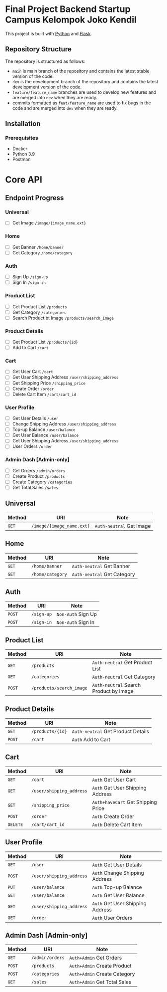 # Final Project Backend Startup Campus Kelompok Joko Kendil

This project is built with [Python](https://www.python.org/) and [Flask](https://flask.palletsprojects.com/en/2.2.x/).

## Repository Structure

The repository is structured as follows:

- `main` is main branch of the repository and contains the latest stable version of the code.
- `dev` is the development branch of the repository and contains the latest development version of the code.
- `feature/feature_name` branches are used to develop new features and are merged into `dev` when they are ready.
- commits formatted as `feat/feature_name` are used to fix bugs in the code and are merged into `dev` when they are ready.

## Installation

### Prerequisites

- Docker
- Python 3.9
- Postman

# Core API

## Endpoint Progress

### Universal

-   [ ] Get Image `/image/{image_name.ext}`

### Home

-   [ ] Get Banner `/home/banner`
-   [ ] Get Category `/home/category`

### Auth

-   [ ] Sign Up `/sign-up`
-   [ ] Sign In `/sign-in`

### Product List

-   [ ] Get Product List `/products`
-   [ ] Get Category `/categories`
-   [ ] Search Product bt Image `/products/search_image`

### Product Details

-   [ ] Get Product List `/products/{id}`
-   [ ] Add to Cart `/cart`

### Cart

-   [ ] Get User Cart `/cart`
-   [ ] Get User Shipping Address `/user/shipping_address`
-   [ ] Get Shipping Price `/shipping_price`
-   [ ] Create Order `/order`
-   [ ] Delete Cart Item `/cart/cart_id`

### User Profile

-   [ ] Get User Details `/user`
-   [ ] Change Shipping Address `/user/shipping_address`
-   [ ] Top-up Balance `/user/balance`
-   [ ] Get User Balance `/user/balance`
-   [ ] Get User Shipping Address `/user/shipping_address`
-   [ ] User Orders `/order`

### Admin Dash [Admin-only]

-   [ ] Get Orders `/admin/orders`
-   [ ] Create Product `/products`
-   [ ] Create Category `/categories`
-   [ ] Get Total Sales `/sales`

## Universal

| Method | URI                       | Note                     |
| ------ | ------------------------- | ------------------------ |
| `GET`  | `/image/{image_name.ext}` | `Auth-neutral` Get Image |

## Home

| Method | URI              | Note                        |
| ------ | ---------------- | --------------------------- |
| `GET`  | `/home/banner`   | `Auth-neutral` Get Banner   |
| `GET`  | `/home/category` | `Auth-neutral` Get Category |

## Auth

| Method | URI        | Note               |
| ------ | ---------- | ------------------ |
| `POST` | `/sign-up` | `Non-Auth` Sign Up |
| `POST` | `/sign-in` | `Non-Auth` Sign In |

## Product List

| Method | URI                      | Note                                   |
| ------ | ------------------------ | -------------------------------------- |
| `GET`  | `/products`              | `Auth-neutral` Get Product List        |
| `GET`  | `/categories`            | `Auth-neutral` Get Category            |
| `POST` | `/products/search_image` | `Auth-neutral` Search Product by Image |

## Product Details

| Method | URI              | Note                               |
| ------ | ---------------- | ---------------------------------- |
| `GET`  | `/products/{id}` | `Auth-neutral` Get Product Details |
| `POST` | `/cart`          | `Auth` Add to Cart                 |

## Cart

| Method   | URI                      | Note                               |
| -------- | ------------------------ | ---------------------------------- |
| `GET`    | `/cart`                  | `Auth` Get User Cart               |
| `GET`    | `/user/shipping_address` | `Auth` Get User Shipping Address   |
| `GET`    | `/shipping_price`        | `Auth+haveCart` Get Shipping Price |
| `POST`   | `/order`                 | `Auth` Create Order                |
| `DELETE` | `/cart/cart_id`          | `Auth` Delete Cart Item            |

## User Profile

| Method | URI                      | Note                             |
| ------ | ------------------------ | -------------------------------- |
| `GET`  | `/user`                  | `Auth` Get User Details          |
| `POST` | `/user/shipping_address` | `Auth` Change Shipping Address   |
| `PUT`  | `/user/balance`          | `Auth` Top-up Balance            |
| `GET`  | `/user/balance`          | `Auth` Get User Balance          |
| `GET`  | `/user/shipping_address` | `Auth` Get User Shipping Address |
| `GET`  | `/order`                 | `Auth` User Orders               |

## Admin Dash [Admin-only]

| Method | URI             | Note                         |
| ------ | --------------- | ---------------------------- |
| `GET`  | `/admin/orders` | `Auth+Admin` Get Orders      |
| `POST` | `/products`     | `Auth+Admin` Create Product  |
| `POST` | `/categories`   | `Auth+Admin` Create Category |
| `GET`  | `/sales`        | `Auth+Admin` Get Total Sales |
